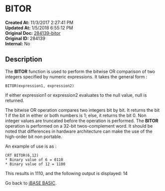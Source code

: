 # BITOR

**Created At:** 11/3/2017 2:27:41 PM  
**Updated At:** 1/5/2018 6:55:12 PM  
**Original Doc:** [284139-bitor](https://docs.jbase.com/36868-jbase-basic/284139-bitor)  
**Original ID:** 284139  
**Internal:** No  

## Description 

The **BITOR** function is used to perform the bitwise OR comparison of two integers specified by numeric expressions. It takes the general form :

```
BITOR(expression1, expression2)
```

If either expression1 or expression2 evaluates to the null value, null is returned.

The bitwise OR operation compares two integers bit by bit. It returns the bit 1 if the bit in either or both numbers is 1; else, it returns the bit 0.
Non integer values are truncated before the operation is performed.
The **BITOR** operation is performed on a 32-bit twos-complement word. It should be noted that differences in hardware architecture can make the use of the high-order bit non portable.

An example of use is as :

```
CRT BITOR(6,12)
* Binary value of 6 = 0110
* Binary value of 12 = 1100
```

This results in 1110, and the following output is displayed: 14

Go back to [jBASE BASIC](./../jbase-basic-programmers-reference-guide).
